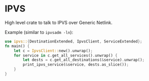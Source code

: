 # IPVS

High level crate to talk to IPVS over Generic Netlink.

Example (similar to `ipvsadm -ln`):

```rust
use ipvs::{DestinationExtended, IpvsClient, ServiceExtended};
fn main() {
    let c = IpvsClient::new().unwrap();
    for service in c.get_all_services().unwrap() {
        let dests = c.get_all_destinations(&service).unwrap();
        print_ipvs_service(&service, dests.as_slice());
    }
}
```
